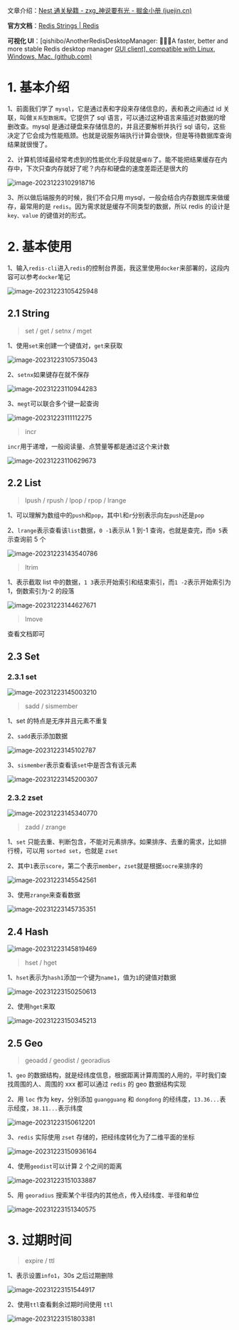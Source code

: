 文章介绍：[Nest 通关秘籍 - zxg\_神说要有光 - 掘金小册 (juejin.cn)](https://juejin.cn/book/7226988578700525605/section/7229127664756326455)

**官方文档**：[Redis Strings | Redis](https://redis.io/docs/data-types/strings/)

**可视化 UI**：[qishibo/AnotherRedisDesktopManager: 🚀🚀🚀A faster, better and more stable Redis desktop manager [GUI client\], compatible with Linux, Windows, Mac. (github.com)](https://github.com/qishibo/AnotherRedisDesktopManager)

# 1. 基本介绍

1、前面我们学了 `mysql`，它是通过表和字段来存储信息的，表和表之间通过 id 关联，叫做`关系型数据库`。它提供了 sql 语言，可以通过这种语言来描述对数据的增删改查。mysql 是通过硬盘来存储信息的，并且还要解析并执行 sql 语句，这些决定了它会成为性能瓶颈。也就是说服务端执行计算会很快，但是等待数据库查询结果就很慢了。

2、计算机领域最经常考虑到的性能优化手段就是`缓存`了。能不能把结果缓存在内存中，下次只查内存就好了呢？内存和硬盘的速度差距还是很大的

![image-20231223102918716](https://knowledge-picture.oss-cn-wuhan-lr.aliyuncs.com/202405032356490.png)

3、所以做后端服务的时候，我们不会只用 mysql，一般会结合内存数据库来做缓存，最常用的是 `redis`。因为需求就是缓存不同类型的数据，所以 redis 的设计是 `key、value` 的键值对的形式。

# 2. 基本使用

1、输入`redis-cli`进入`redis`的控制台界面，我这里使用`docker`来部署的，这段内容可以参考`docker`笔记

![image-20231223105425948](https://knowledge-picture.oss-cn-wuhan-lr.aliyuncs.com/202405032356518.png)

## 2.1 String

> set / get / setnx / mget

1、使用`set`来创建一个键值对，`get`来获取

![image-20231223105735043](https://knowledge-picture.oss-cn-wuhan-lr.aliyuncs.com/202405032356520.png)

2、`setnx`如果键存在就不保存

![image-20231223110944283](https://knowledge-picture.oss-cn-wuhan-lr.aliyuncs.com/202405032356528.png)

3、`megt`可以联合多个键一起查询

![image-20231223111112275](https://knowledge-picture.oss-cn-wuhan-lr.aliyuncs.com/202405032356531.png)

> incr

`incr`用于递增，一般阅读量、点赞量等都是通过这个来计数

![image-20231223110629673](https://knowledge-picture.oss-cn-wuhan-lr.aliyuncs.com/202405032356541.png)

## 2.2 List

> lpush / rpush / lpop / rpop / lrange

1、可以理解为数组中的`push`和`pop`，其中`l`和`r`分别表示向左`push`还是`pop`

2、`lrange`表示查看该`list`数据，`0 -1`表示从 1 到-1 查询，也就是查完，而`0 5`表示查询前 5 个

![image-20231223143540786](https://knowledge-picture.oss-cn-wuhan-lr.aliyuncs.com/202405032356230.png)

> ltrim

1、表示截取 list 中的数据，`1 3`表示开始索引和结束索引，而`1 -2`表示开始索引为 1，倒数索引为-2 的段落

![image-20231223144627671](https://knowledge-picture.oss-cn-wuhan-lr.aliyuncs.com/202405032356253.png)

> lmove

查看文档即可

## 2.3 Set

### 2.3.1 set

![image-20231223145003210](https://knowledge-picture.oss-cn-wuhan-lr.aliyuncs.com/202405032356277.png)

> sadd / sismember

1、set 的特点是无序并且元素不重复

2、`sadd`表示添加数据

![image-20231223145102787](https://knowledge-picture.oss-cn-wuhan-lr.aliyuncs.com/202405032356306.png)

3、`sismember`表示查看该`set`中是否含有该元素

![image-20231223145200307](https://knowledge-picture.oss-cn-wuhan-lr.aliyuncs.com/202405032356337.png)

### 2.3.2 zset

![image-20231223145340770](https://knowledge-picture.oss-cn-wuhan-lr.aliyuncs.com/202405032356374.png)

> zadd / zrange

1、`set` 只能去重、判断包含，不能对元素排序。如果排序、去重的需求，比如排行榜，可以用 `sorted set`，也就是 `zset`

2、其中`1`表示`score`，第二个表示`member`，`zset`就是根据`socre`来排序的

![image-20231223145542561](https://knowledge-picture.oss-cn-wuhan-lr.aliyuncs.com/202405032356087.png)

3、使用`zrange`来查看数据

![image-20231223145735351](https://knowledge-picture.oss-cn-wuhan-lr.aliyuncs.com/202405032356122.png)

## 2.4 Hash

![image-20231223145819469](https://knowledge-picture.oss-cn-wuhan-lr.aliyuncs.com/202405032356160.png)

> hset / hget

1、`hset`表示为`hash1`添加一个键为`name1`，值为`1`的键值对数据

![image-20231223150250613](https://knowledge-picture.oss-cn-wuhan-lr.aliyuncs.com/202405032356193.png)

2、使用`hget`来取

![image-20231223150345213](https://knowledge-picture.oss-cn-wuhan-lr.aliyuncs.com/202405032356217.png)

## 2.5 Geo

> geoadd / geodist / georadius

1、`geo` 的数据结构，就是经纬度信息，根据距离计算周围的人用的，平时我们查找周围的人、周围的 xxx 都可以通过 `redis` 的 geo 数据结构实现

2、用 `loc` 作为 key，分别添加 `guangguang` 和 `dongdong` 的经纬度，`13.36...`表示经度，`38.11...`表示纬度

![image-20231223150612201](https://knowledge-picture.oss-cn-wuhan-lr.aliyuncs.com/202405032356280.png)

3、`redis` 实际使用 `zset` 存储的，把经纬度转化为了二维平面的坐标

![image-20231223150936164](https://knowledge-picture.oss-cn-wuhan-lr.aliyuncs.com/202405032356862.png)

4、使用`geodist`可以计算 2 个之间的距离

![image-20231223151033887](https://knowledge-picture.oss-cn-wuhan-lr.aliyuncs.com/202405032356884.png)

5、用 `georadius` 搜索某个半径内的其他点，传入经纬度、半径和单位

![image-20231223151340575](https://knowledge-picture.oss-cn-wuhan-lr.aliyuncs.com/202405032356908.png)

# 3. 过期时间

> expire / ttl

1、表示设置`info1`，30s 之后过期删除

![image-20231223151544917](https://knowledge-picture.oss-cn-wuhan-lr.aliyuncs.com/202405032356932.png)

2、使用`ttl`查看剩余过期时间使用 `ttl`

![image-20231223151803381](https://knowledge-picture.oss-cn-wuhan-lr.aliyuncs.com/202405032356957.png)
